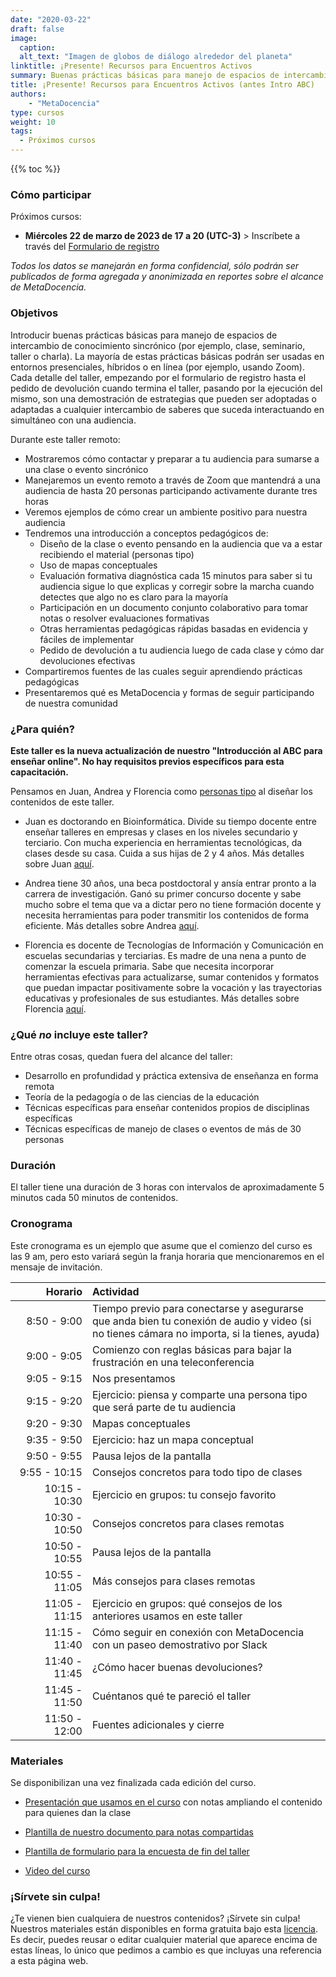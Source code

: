 ```yaml
---
date: "2020-03-22"
draft: false
image:
  caption: 
  alt_text: "Imagen de globos de diálogo alrededor del planeta"
linktitle: ¡Presente! Recursos para Encuentros Activos
summary: Buenas prácticas básicas para manejo de espacios de intercambio de conocimiento presencial, híbrido o en línea
title: ¡Presente! Recursos para Encuentros Activos (antes Intro ABC)
authors: 
    - "MetaDocencia"
type: cursos
weight: 10
tags:
  - Próximos cursos
---
```


{{% toc %}}

### Cómo participar 
Próximos cursos:
- **Miércoles 22 de marzo de 2023 de 17 a 20 (UTC-3)** > Inscríbete a través del [Formulario de registro](https://docs.google.com/forms/d/e/1FAIpQLSdEmti6zAzY4xLarxo_RS7vuVOmWJuIDvZ48JyP9_hHONFOJA/viewform)

*Todos los datos se manejarán en forma confidencial, sólo podrán ser publicados de forma agregada y anonimizada en reportes sobre el alcance de MetaDocencia.*

### Objetivos 

Introducir buenas prácticas básicas para manejo de espacios de intercambio de conocimiento sincrónico (por ejemplo, clase, seminario, taller o charla). La mayoría de estas prácticas básicas podrán ser usadas en entornos presenciales, híbridos o en línea (por ejemplo, usando Zoom). Cada detalle del taller, empezando por el formulario de registro hasta el pedido de devolución cuando termina el taller, pasando por la ejecución del mismo, son una demostración de estrategias que pueden ser adoptadas o adaptadas a cualquier intercambio de saberes que suceda interactuando en simultáneo con una audiencia.

Durante este taller remoto:

* Mostraremos cómo contactar y preparar a tu audiencia para sumarse a una clase o evento sincrónico
* Manejaremos un evento remoto a través de Zoom que mantendrá a una audiencia de hasta 20 personas participando activamente durante tres horas
* Veremos ejemplos de cómo crear un ambiente positivo para nuestra audiencia
* Tendremos una introducción a conceptos pedagógicos de:
  - Diseño de la clase o evento pensando en la audiencia que va a estar recibiendo el material (personas tipo)
  - Uso de mapas conceptuales
  - Evaluación formativa diagnóstica cada 15 minutos para saber si tu audiencia sigue lo que explicas y corregir sobre la marcha cuando detectes que algo no es claro para la mayoría
  - Participación en un documento conjunto colaborativo para tomar notas o resolver evaluaciones formativas
  - Otras herramientas pedagógicas rápidas basadas en evidencia y fáciles de implementar
  - Pedido de devolución a tu audiencia luego de cada clase y cómo dar devoluciones efectivas
* Compartiremos fuentes de las cuales seguir aprendiendo prácticas pedagógicas
* Presentaremos qué es MetaDocencia y formas de seguir participando de nuestra comunidad

### ¿Para quién?

**Este taller es la nueva actualización de nuestro "Introducción al ABC para enseñar online". No hay requisitos previos específicos para esta capacitación.** 

Pensamos en Juan, Andrea y Florencia como [personas tipo](/personas/) al diseñar los contenidos de este taller.

* Juan es doctorando en Bioinformática. Divide su tiempo docente entre enseñar talleres en empresas y clases en los niveles secundario y terciario. Con mucha experiencia en herramientas tecnológicas, da clases desde su casa. Cuida a sus hijas de 2 y 4 años. Más detalles sobre Juan [aquí](/persona/juan). 

* Andrea tiene 30 años, una beca postdoctoral y ansía entrar pronto a la carrera de investigación. Ganó su primer concurso docente y sabe mucho sobre el tema que va a dictar pero no tiene formación docente y necesita herramientas para poder transmitir los contenidos de forma eficiente. Más detalles sobre Andrea [aquí](/persona/andrea).

* Florencia es docente de Tecnologías de Información y Comunicación en escuelas secundarias y terciarias. Es madre de una nena a punto de comenzar la escuela primaria. Sabe que necesita incorporar herramientas efectivas para actualizarse, sumar contenidos y formatos que puedan impactar positivamente sobre la vocación y las trayectorias educativas y profesionales de sus estudiantes. Más detalles sobre Florencia [aquí](/persona/florencia).


### ¿Qué _no_ incluye este taller?

Entre otras cosas, quedan fuera del alcance del taller:

* Desarrollo en profundidad y práctica extensiva de enseñanza en forma remota
* Teoría de la pedagogía o de las ciencias de la educación
* Técnicas específicas para enseñar contenidos propios de disciplinas específicas
* Técnicas específicas de manejo de clases o eventos de más de 30 personas

### Duración

El taller tiene una duración de 3 horas con intervalos de aproximadamente 5 minutos cada 50 minutos de contenidos.

### Cronograma 

Este cronograma es un ejemplo que asume que el comienzo del curso es las 9 am, pero esto variará según la franja horaria que mencionaremos en el mensaje de invitación.

|  Horario  | Actividad  |
| ------:|:----------- |
| <img width="150"/> 8:50 - 9:00 | Tiempo previo para conectarse y asegurarse que anda bien tu conexión de audio y video (si no tienes cámara no importa, si la tienes, ayuda) |
|9:00 - 9:05 | Comienzo con reglas básicas para bajar la frustración en una teleconferencia |
|9:05 - 9:15 | Nos presentamos |
|9:15 - 9:20 | Ejercicio: piensa y comparte una persona tipo que será parte de tu audiencia |
|9:20 - 9:30 | Mapas conceptuales |
|9:35 - 9:50 | Ejercicio: haz un mapa conceptual |
|9:50 - 9:55 | Pausa lejos de la pantalla |
|9:55 - 10:15 | Consejos concretos para todo tipo de clases |
|10:15 - 10:30| Ejercicio en grupos: tu consejo favorito |
|10:30 - 10:50| Consejos concretos para clases remotas |
|10:50 - 10:55| Pausa lejos de la pantalla |
|10:55 - 11:05| Más consejos para clases remotas |
|11:05 - 11:15| Ejercicio en grupos: qué consejos de los anteriores usamos en este taller |
|11:15 - 11:40| Cómo seguir en conexión con MetaDocencia con un paseo demostrativo por Slack |
|11:40 - 11:45| ¿Cómo hacer buenas devoluciones? |
|11:45 - 11:50| Cuéntanos qué te pareció el taller |
|11:50 - 12:00| Fuentes adicionales y cierre |

### Materiales
Se disponibilizan una vez finalizada cada edición del curso.

* [Presentación que usamos en el curso](http://tiny.cc/EncuentrosActivos) con notas ampliando el contenido para quienes dan la clase

* [Plantilla de nuestro documento para notas compartidas]()

* [Plantilla de formulario para la encuesta de fin del taller]()

* [Video del curso]()

### ¡Sírvete sin culpa!

¿Te vienen bien cualquiera de nuestros contenidos? ¡Sírvete sin culpa! Nuestros materiales están disponibles en forma gratuita bajo esta [licencia](https://creativecommons.org/licenses/by/4.0/deed.es). Es decir, puedes reusar o editar cualquier material que aparece encima de estas líneas, lo único que pedimos a cambio es que incluyas una referencia a esta página web.
